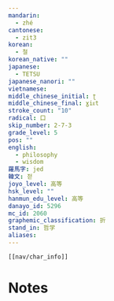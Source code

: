 ```yaml
---
mandarin:
  - zhé
cantonese:
  - zit3
korean:
  - 철
korean_native: ""
japanese:
  - TETSU
japanese_nanori: ""
vietnamese:
middle_chinese_initial: ʈ
middle_chinese_final: ɣiᴇt
stroke_count: "10"
radical: 口
skip_number: 2-7-3
grade_level: 5
pos: ""
english:
  - philosophy
  - wisdom
羅馬字: jed
韓文: 젇
joyo_level: 高等
hsk_level: ""
hanmun_edu_level: 高等
danayo_id: 5296
mc_id: 2060
graphemic_classification: 折
stand_in: 哲学
aliases:
---
```

```meta-bind-embed
[[nav/char_info]]
```

# Notes
